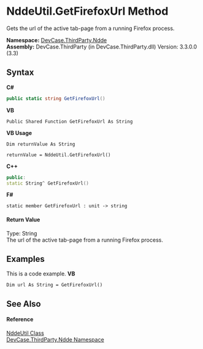 # NddeUtil.GetFirefoxUrl Method 
 

Gets the url of the active tab-page from a running Firefox process.

**Namespace:**&nbsp;<a href="N_DevCase_ThirdParty_Ndde">DevCase.ThirdParty.Ndde</a><br />**Assembly:**&nbsp;DevCase.ThirdParty (in DevCase.ThirdParty.dll) Version: 3.3.0.0 (3.3)

## Syntax

**C#**<br />
``` C#
public static string GetFirefoxUrl()
```

**VB**<br />
``` VB
Public Shared Function GetFirefoxUrl As String
```

**VB Usage**<br />
``` VB Usage
Dim returnValue As String

returnValue = NddeUtil.GetFirefoxUrl()
```

**C++**<br />
``` C++
public:
static String^ GetFirefoxUrl()
```

**F#**<br />
``` F#
static member GetFirefoxUrl : unit -> string 

```


#### Return Value
Type: String<br />The url of the active tab-page from a running Firefox process.

## Examples
This is a code example. 
**VB**<br />
``` VB
Dim url As String = GetFirefoxUrl()
```


## See Also


#### Reference
<a href="T_DevCase_ThirdParty_Ndde_NddeUtil">NddeUtil Class</a><br /><a href="N_DevCase_ThirdParty_Ndde">DevCase.ThirdParty.Ndde Namespace</a><br />